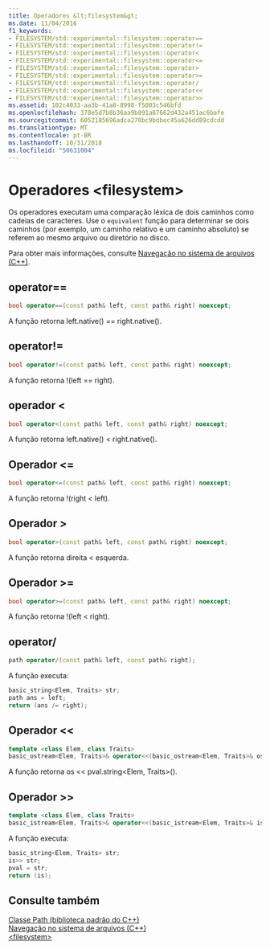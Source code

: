 ```yaml
---
title: Operadores &lt;filesystem&gt;
ms.date: 11/04/2016
f1_keywords:
- FILESYSTEM/std::experimental::filesystem::operator==
- FILESYSTEM/std::experimental::filesystem::operator!=
- FILESYSTEM/std::experimental::filesystem::operator<
- FILESYSTEM/std::experimental::filesystem::operator<=
- FILESYSTEM/std::experimental::filesystem::operator>
- FILESYSTEM/std::experimental::filesystem::operator>=
- FILESYSTEM/std::experimental::filesystem::operator/
- FILESYSTEM/std::experimental::filesystem::operator<<
- FILESYSTEM/std::experimental::filesystem::operator>>
ms.assetid: 102c4833-aa3b-41a8-8998-f5003c546bfd
ms.openlocfilehash: 378e5d7b8b36aa9b891a87662d432a451ac6bafe
ms.sourcegitcommit: 6052185696adca270bc9bdbec45a626dd89cdcdd
ms.translationtype: MT
ms.contentlocale: pt-BR
ms.lasthandoff: 10/31/2018
ms.locfileid: "50631004"
---
```

# <a name="ltfilesystemgt-operators"></a>Operadores &lt;filesystem&gt;

Os operadores executam uma comparação léxica de dois caminhos como cadeias de caracteres. Use o `equivalent` função para determinar se dois caminhos (por exemplo, um caminho relativo e um caminho absoluto) se referem ao mesmo arquivo ou diretório no disco.

Para obter mais informações, consulte [Navegação no sistema de arquivos (C++)](../standard-library/file-system-navigation.md).

## <a name="operator"></a>operator==

```cpp
bool operator==(const path& left, const path& right) noexcept;
```

A função retorna left.native() == right.native().

## <a name="operator"></a>operator!=

```cpp
bool operator!=(const path& left, const path& right) noexcept;
```

A função retorna !(left == right).

## <a name="operator"></a>operador <

```cpp
bool operator<(const path& left, const path& right) noexcept;
```

A função retorna left.native() < right.native().

## <a name="operator"></a>Operador <=

```cpp
bool operator<=(const path& left, const path& right) noexcept;
```

A função retorna !(right \< left).

## <a name="operator"></a>Operador >

```cpp
bool operator>(const path& left, const path& right) noexcept;
```

A função retorna direita \< esquerda.

## <a name="operator"></a>Operador >=

```cpp
bool operator>=(const path& left, const path& right) noexcept;
```

A função retorna !(left < right).

## <a name="operator"></a>operator/

```cpp
path operator/(const path& left, const path& right);
```

A função executa:

```cpp
basic_string<Elem, Traits> str;
path ans = left;
return (ans /= right);
```

## <a name="operator"></a>Operador <<

```cpp
template <class Elem, class Traits>
basic_ostream<Elem, Traits>& operator<<(basic_ostream<Elem, Traits>& os, const path& pval);
```

A função retorna os << pval.string\<Elem, Traits>().

## <a name="operator"></a>Operador >>

```cpp
template <class Elem, class Traits>
basic_istream<Elem, Traits>& operator<<(basic_istream<Elem, Traits>& is, const path& pval);
```

A função executa:

```cpp
basic_string<Elem, Traits> str;
is>> str;
pval = str;
return (is);
```

## <a name="see-also"></a>Consulte também

[Classe Path (biblioteca padrão do C++)](../standard-library/path-class.md)<br/>
[Navegação no sistema de arquivos (C++)](../standard-library/file-system-navigation.md)<br/>
[\<filesystem>](../standard-library/filesystem.md)<br/>
